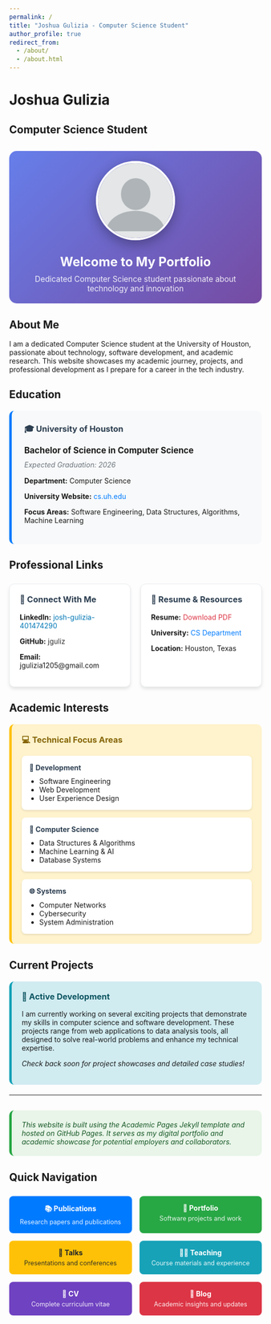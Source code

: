 ```yaml
---
permalink: /
title: "Joshua Gulizia - Computer Science Student"
author_profile: true
redirect_from: 
  - /about/
  - /about.html
---
```


# Joshua Gulizia
## Computer Science Student

<div style="text-align: center; margin: 30px 0; padding: 20px; background: linear-gradient(135deg, #667eea 0%, #764ba2 100%); border-radius: 15px; color: white;">
  <img src="/images/profile.png" alt="Joshua Gulizia" style="width: 150px; height: 150px; border-radius: 50%; object-fit: cover; border: 4px solid white; box-shadow: 0 8px 25px rgba(0,0,0,0.3); margin-bottom: 15px;">
  <h2 style="margin: 10px 0; font-size: 1.8em;">Welcome to My Portfolio</h2>
  <p style="font-size: 1.1em; margin: 0; opacity: 0.9;">Dedicated Computer Science student passionate about technology and innovation</p>
</div>

## About Me

I am a dedicated Computer Science student at the University of Houston, passionate about technology, software development, and academic research. This website showcases my academic journey, projects, and professional development as I prepare for a career in the tech industry.

## Education

<div style="background: #f8f9fa; padding: 25px; border-radius: 10px; border-left: 5px solid #007bff; margin: 20px 0;">
  <h3 style="margin-top: 0; color: #2c3e50;">🎓 University of Houston</h3>
  <p style="font-size: 1.2em; margin: 10px 0;"><strong>Bachelor of Science in Computer Science</strong></p>
  <p style="color: #6c757d; margin: 5px 0;"><em>Expected Graduation: 2026</em></p>
  
  <div style="margin-top: 15px;">
    <p><strong>Department:</strong> Computer Science</p>
    <p><strong>University Website:</strong> <a href="https://www.cs.uh.edu" style="color: #007bff; text-decoration: none;">cs.uh.edu</a></p>
    <p><strong>Focus Areas:</strong> Software Engineering, Data Structures, Algorithms, Machine Learning</p>
  </div>
</div>

## Professional Links

<div style="display: grid; grid-template-columns: 1fr 1fr; gap: 20px; margin: 25px 0;">
  <div style="background: white; padding: 20px; border-radius: 10px; box-shadow: 0 4px 6px rgba(0,0,0,0.1); border: 1px solid #e9ecef;">
    <h3 style="color: #2c3e50; margin-top: 0;">🔗 Connect With Me</h3>
    <p><strong>LinkedIn:</strong> <a href="https://www.linkedin.com/in/josh-gulizia-401474290" style="color: #0077b5; text-decoration: none;">josh-gulizia-401474290</a></p>
    <p><strong>GitHub:</strong> <a href="https://github.com/jguliz" style="color: #333; text-decoration: none;">jguliz</a></p>
    <p><strong>Email:</strong> jgulizia1205@gmail.com</p>
  </div>
  
  <div style="background: white; padding: 20px; border-radius: 10px; box-shadow: 0 4px 6px rgba(0,0,0,0.1); border: 1px solid #e9ecef;">
    <h3 style="color: #2c3e50; margin-top: 0;">📄 Resume & Resources</h3>
    <p><strong>Resume:</strong> <a href="/files/Joshua_Gulizia_Resume.pdf" style="color: #dc3545; text-decoration: none;">Download PDF</a></p>
    <p><strong>University:</strong> <a href="https://www.cs.uh.edu" style="color: #007bff; text-decoration: none;">CS Department</a></p>
    <p><strong>Location:</strong> Houston, Texas</p>
  </div>
</div>

## Academic Interests

<div style="background: #fff3cd; padding: 20px; border-radius: 10px; border-left: 5px solid #ffc107; margin: 20px 0;">
  <h3 style="margin-top: 0; color: #856404;">💻 Technical Focus Areas</h3>
  <div style="display: grid; grid-template-columns: repeat(auto-fit, minmax(250px, 1fr)); gap: 15px; margin-top: 15px;">
    <div style="background: white; padding: 15px; border-radius: 8px; box-shadow: 0 2px 4px rgba(0,0,0,0.1);">
      <h4 style="margin: 0 0 10px 0; color: #2c3e50;">🔧 Development</h4>
      <ul style="margin: 0; padding-left: 20px;">
        <li>Software Engineering</li>
        <li>Web Development</li>
        <li>User Experience Design</li>
      </ul>
    </div>
    <div style="background: white; padding: 15px; border-radius: 8px; box-shadow: 0 2px 4px rgba(0,0,0,0.1);">
      <h4 style="margin: 0 0 10px 0; color: #2c3e50;">🧠 Computer Science</h4>
      <ul style="margin: 0; padding-left: 20px;">
        <li>Data Structures & Algorithms</li>
        <li>Machine Learning & AI</li>
        <li>Database Systems</li>
      </ul>
    </div>
    <div style="background: white; padding: 15px; border-radius: 8px; box-shadow: 0 2px 4px rgba(0,0,0,0.1);">
      <h4 style="margin: 0 0 10px 0; color: #2c3e50;">🌐 Systems</h4>
      <ul style="margin: 0; padding-left: 20px;">
        <li>Computer Networks</li>
        <li>Cybersecurity</li>
        <li>System Administration</li>
      </ul>
    </div>
  </div>
</div>

## Current Projects

<div style="background: #d1ecf1; padding: 20px; border-radius: 10px; border-left: 5px solid #17a2b8; margin: 20px 0;">
  <h3 style="margin-top: 0; color: #0c5460;">🚀 Active Development</h3>
  <p>I am currently working on several exciting projects that demonstrate my skills in computer science and software development. These projects range from web applications to data analysis tools, all designed to solve real-world problems and enhance my technical expertise.</p>
  <p><em>Check back soon for project showcases and detailed case studies!</em></p>
</div>

---

<div style="background: #e8f5e8; padding: 20px; border-radius: 10px; border-left: 5px solid #28a745; margin: 30px 0;">
  <p style="margin: 0; color: #155724;"><em>This website is built using the Academic Pages Jekyll template and hosted on GitHub Pages. It serves as my digital portfolio and academic showcase for potential employers and collaborators.</em></p>
</div>

## Quick Navigation

<div style="display: grid; grid-template-columns: repeat(auto-fit, minmax(200px, 1fr)); gap: 15px; margin: 25px 0;">
  <a href="/publications/" style="display: block; background: #007bff; color: white; padding: 15px; border-radius: 8px; text-decoration: none; text-align: center; transition: transform 0.2s;">
    <h4 style="margin: 0 0 5px 0;">📚 Publications</h4>
    <p style="margin: 0; font-size: 0.9em; opacity: 0.9;">Research papers and publications</p>
  </a>
  <a href="/portfolio/" style="display: block; background: #28a745; color: white; padding: 15px; border-radius: 8px; text-decoration: none; text-align: center; transition: transform 0.2s;">
    <h4 style="margin: 0 0 5px 0;">💼 Portfolio</h4>
    <p style="margin: 0; font-size: 0.9em; opacity: 0.9;">Software projects and work</p>
  </a>
  <a href="/talks/" style="display: block; background: #ffc107; color: #212529; padding: 15px; border-radius: 8px; text-decoration: none; text-align: center; transition: transform 0.2s;">
    <h4 style="margin: 0 0 5px 0;">🎤 Talks</h4>
    <p style="margin: 0; font-size: 0.9em; opacity: 0.9;">Presentations and conferences</p>
  </a>
  <a href="/teaching/" style="display: block; background: #17a2b8; color: white; padding: 15px; border-radius: 8px; text-decoration: none; text-align: center; transition: transform 0.2s;">
    <h4 style="margin: 0 0 5px 0;">👨‍🏫 Teaching</h4>
    <p style="margin: 0; font-size: 0.9em; opacity: 0.9;">Course materials and experience</p>
  </a>
  <a href="/cv/" style="display: block; background: #6f42c1; color: white; padding: 15px; border-radius: 8px; text-decoration: none; text-align: center; transition: transform 0.2s;">
    <h4 style="margin: 0 0 5px 0;">📄 CV</h4>
    <p style="margin: 0; font-size: 0.9em; opacity: 0.9;">Complete curriculum vitae</p>
  </a>
  <a href="/year-archive/" style="display: block; background: #dc3545; color: white; padding: 15px; border-radius: 8px; text-decoration: none; text-align: center; transition: transform 0.2s;">
    <h4 style="margin: 0 0 5px 0;">📝 Blog</h4>
    <p style="margin: 0; font-size: 0.9em; opacity: 0.9;">Academic insights and updates</p>
  </a>
</div>
